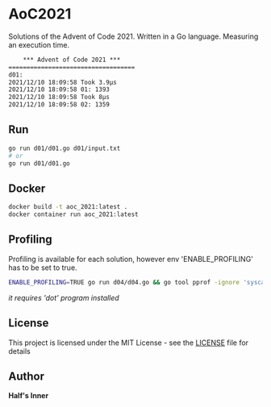 # AoC2021
Solutions of the Advent of Code 2021. Written in a Go language. Measuring an execution time.

```txt
    *** Advent of Code 2021 ***
===================================
d01:
2021/12/10 18:09:58 Took 3.9µs
2021/12/10 18:09:58 01: 1393
2021/12/10 18:09:58 Took 8µs
2021/12/10 18:09:58 02: 1359
```

## Run
```sh
go run d01/d01.go d01/input.txt
# or
go run d01/d01.go
```

## Docker
```sh
docker build -t aoc_2021:latest .
docker container run aoc_2021:latest
```
## Profiling
Profiling is available for each solution, however env 'ENABLE_PROFILING' has to be set to true.

```sh
ENABLE_PROFILING=TRUE go run d04/d04.go && go tool pprof -ignore 'syscall' -ignore 'aoc_fun' -dot cpu.prof | dot -Tpng  -o call_profile_graph.png
```
_it requires 'dot' program installed_

## License
This project is licensed under the MIT License - see the [LICENSE](LICENSE) file for details

## Author
**Half's Inner**